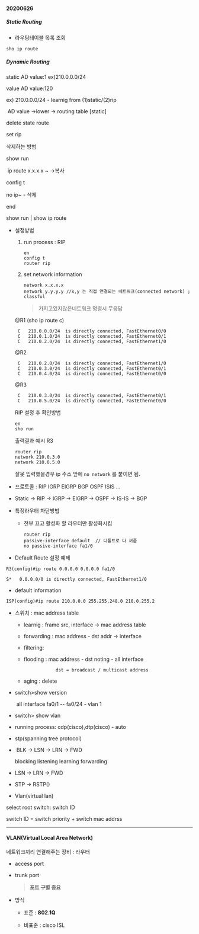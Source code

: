 #### 20200626

##### Static Routing

- 라우팅테이블 목록 조회

```
sho ip route 
```

##### Dynamic Routing

static AD value:1 ex)210.0.0.0/24

value AD value:120

ex) 210.0.0.0/24 - learnig from (1)static/(2)rip

​		AD value ->lower -> routing table  [static]



delete state route

set rip

삭제하는 방법

show run

​		ip route x.x.x.x ~  ->복사

config t

no ip~ - 삭제

end

show run | show ip route

- 설정방법

  1. run process : RIP

     ```
     en
     config t
     router rip
     ```

  2. set network information

     ```
     network x.x.x.x
     network y.y.y.y //x,y 는 직접 연결되는 네트워크(connected network) ; classful
     ```

     > 가지고있지않은네트워크 명령시 무응답 

  @R1 (sho ip route c)

  ```
   C   210.0.0.0/24  is directly connected, FastEthernet0/0
   C   210.0.1.0/24  is directly connected, FastEthernet0/1
   C   210.0.2.0/24  is directly connected, FastEthernet1/0
  ```

  @R2

  ```
   C   210.0.2.0/24  is directly connected, FastEthernet1/0
   C   210.0.3.0/24  is directly connected, FastEthernet0/1
   C   210.0.4.0/24  is directly connected, FastEthernet0/0
  ```

  @R3

  ```
   C   210.0.3.0/24  is directly connected, FastEthernet0/1
   C   210.0.5.0/24  is directly connected, FastEthernet0/0
  ```

  RIP 설정 후 확인방법

   ```
   en
   sho run
   ```

   출력결과 예시 R3

   ```
   router rip
   network 210.0.3.0
   network 210.0.5.0
   ```

  잘못 입력했을경우  ip 주소 앞에 `no network` 를 붙이면 됨.

- 프로토콜 :  RIP IGRP EIGRP BGP OSPF ISIS ...
- Static -> RIP -> IGRP -> EIGRP -> OSPF -> IS-IS -> BGP



- 특정라우터 차단방법

  - 전부 끄고 활성화 할 라우터만 활성화시킴

    ```
    router rip
    passive-interface default  // 디폴트로 다 꺼줌
    no passive-interface fa1/0
    ```

    

- Default Route 설정 예제

```
R3(config)#ip route 0.0.0.0 0.0.0.0 fa1/0
```

```
S*   0.0.0.0/0 is directly connected, FastEthernet1/0
```

- default information 

```
ISP(config)#ip route 210.0.0.0 255.255.248.0 210.0.255.2
```

- 스위치 : mac address table

  - learnig : frame src, interface -> mac address table

  - forwarding : mac address - dst addr -> interface

  - filtering:

  - flooding : mac address - dst noting - all interface

     				dst = broadcast / multicast address

  - aging : delete

- switch>show version

  ​			 all interface fa0/1 -- fa0/24 -  vlan 1

- switch> show vlan

- running process: cdp(cisco),dtp(cisco) - auto 

- stp(spanning tree protocol)

- ​    BLK   ->   LSN   ->   LRN  ->  FWD

  blocking listening learning forwarding

-  LSN   ->   LRN  ->  FWD

- STP -> RSTP()

- Vlan(virtual lan) 





select root switch: switch ID

switch ID = switch priority + switch mac addrss



-----



#### VLAN(Virtual Local Area Network)

네트워크끼리 연결해주는 장비 : 라우터

- access port

- trunk port

  > **포트 구별 중요**

- 방식

  - 표준 : **802.1Q**

  - 비표준 : cisco ISL

    
